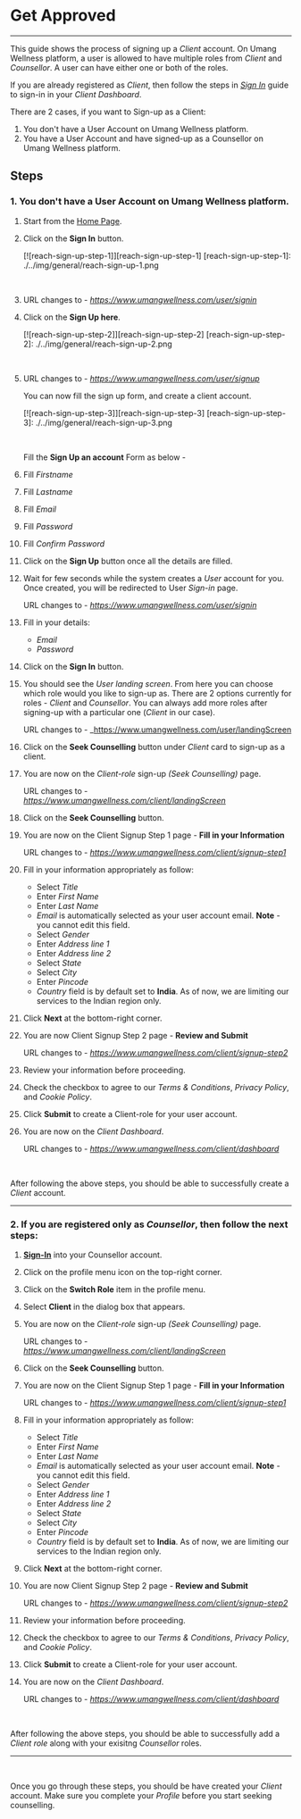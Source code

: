 # Get Approved

---

This guide shows the process of signing up a _Client_ account. On Umang Wellness platform, a user is allowed to have multiple roles from _Client_ and _Counsellor_. A user can have either one or both of the roles.

If you are already registered as _Client_, then follow the steps in _[Sign In](./client-sign-in.md)_ guide to sign-in in your _Client Dashboard_.

There are 2 cases, if you want to Sign-up as a Client:

1. You don't have a User Account on Umang Wellness platform.
2. You have a User Account and have signed-up as a Counsellor on Umang Wellness platform.

## Steps

### 1. You don't have a User Account on Umang Wellness platform. 

1. Start from the [Home Page](https://www.umangwellness.com).

2. Click on the **Sign In** button.

    [![reach-sign-up-step-1]][reach-sign-up-step-1]
    [reach-sign-up-step-1]: ./../img/general/reach-sign-up-1.png

    <br/>

3. URL changes to - _https://www.umangwellness.com/user/signin_

4. Click on the **Sign Up here**.

    [![reach-sign-up-step-2]][reach-sign-up-step-2]
    [reach-sign-up-step-2]: ./../img/general/reach-sign-up-2.png

    <br/>

5. URL changes to - _https://www.umangwellness.com/user/signup_

    You can now fill the sign up form, and create a client account.

    [![reach-sign-up-step-3]][reach-sign-up-step-3]
    [reach-sign-up-step-3]: ./../img/general/reach-sign-up-3.png

    <br/>

    Fill the **Sign Up an account** Form as below -

6. Fill _Firstname_
7. Fill _Lastname_
8. Fill _Email_
9. Fill _Password_
10. Fill _Confirm Password_
11. Click on the **Sign Up** button once all the details are filled.

12. Wait for few seconds while the system creates a _User_ account for you. Once created, you will be redirected to User _Sign-in_ page.

    URL changes to - _https://www.umangwellness.com/user/signin_

13. Fill in your details:

    - _Email_
    - _Password_

14. Click on the **Sign In** button.

15. You should see the _User landing screen_. From here you can choose which role would you like to sign-up as. There are 2 options currently for roles - _Client_ and _Counsellor_. You can always add more roles after signing-up with a particular one (_Client_ in our case).

    URL changes to - _https://www.umangwellness.com/user/landingScreen

16. Click on the **Seek Counselling** button under _Client_ card to sign-up as a client.

17. You are now on the _Client-role_ sign-up _(Seek Counselling)_ page.

    URL changes to - _https://www.umangwellness.com/client/landingScreen_

18. Click on the **Seek Counselling** button.

19. You are now on the Client Signup Step 1 page - **Fill in your Information**

    URL changes to - _https://www.umangwellness.com/client/signup-step1_

20. Fill in your information appropriately as follow:

    - Select _Title_
    - Enter _First Name_
    - Enter _Last Name_
    - _Email_ is automatically selected as your user account email. **Note** - you cannot edit this field.
    - Select _Gender_
    - Enter _Address line 1_
    - Enter _Address line 2_
    - Select _State_
    - Select _City_
    - Enter _Pincode_
    - _Country_ field is by default set to **India**. As of now, we are limiting our services to the Indian region only.

21. Click **Next** at the bottom-right corner.

22. You are now Client Signup Step 2 page - **Review and Submit**

    URL changes to - _https://www.umangwellness.com/client/signup-step2_

23. Review your information before proceeding.

24. Check the checkbox to agree to our _Terms & Conditions_, _Privacy Policy_, and _Cookie Policy_.

25. Click **Submit** to create a Client-role for your user account.

26. You are now on the _Client Dashboard_.

    URL changes to - _https://www.umangwellness.com/client/dashboard_

    <br/>

After following the above steps, you should be able to successfully create a _Client_ account.    


---


### 2. If you are registered only as **_Counsellor_**, then follow the next steps:

1. [**Sign-In**](../counsellor/counsellor-sign-in.md) into your Counsellor account.

2. Click on the profile menu icon on the top-right corner.

3. Click on the **Switch Role** item in the profile menu.

4. Select **Client** in the dialog box that appears.

5. You are now on the _Client-role_ sign-up _(Seek Counselling)_ page.

    URL changes to - _https://www.umangwellness.com/client/landingScreen_

6. Click on the **Seek Counselling** button.

7. You are now on the Client Signup Step 1 page - **Fill in your Information**

    URL changes to - _https://www.umangwellness.com/client/signup-step1_

8. Fill in your information appropriately as follow:

    - Select _Title_
    - Enter _First Name_
    - Enter _Last Name_
    - _Email_ is automatically selected as your user account email. **Note** - you cannot edit this field.
    - Select _Gender_
    - Enter _Address line 1_
    - Enter _Address line 2_
    - Select _State_
    - Select _City_
    - Enter _Pincode_
    - _Country_ field is by default set to **India**. As of now, we are limiting our services to the Indian region only.

9. Click **Next** at the bottom-right corner.

10. You are now Client Signup Step 2 page - **Review and Submit**

    URL changes to - _https://www.umangwellness.com/client/signup-step2_

11. Review your information before proceeding.

12. Check the checkbox to agree to our _Terms & Conditions_, _Privacy Policy_, and _Cookie Policy_.

13. Click **Submit** to create a Client-role for your user account.

14. You are now on the _Client Dashboard_.

    URL changes to - _https://www.umangwellness.com/client/dashboard_

    <br/>

After following the above steps, you should be able to successfully add a _Client role_ along with your exisitng _Counsellor_ roles.

---

<br/>

Once you go through these steps, you should be have created your _Client_ account. Make sure you complete your _Profile_ before you start seeking counselling.